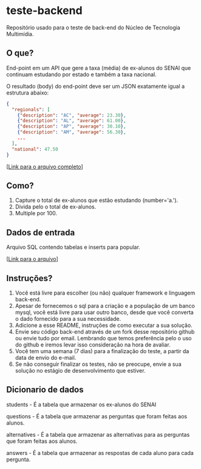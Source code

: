 # teste-backend
Repositório usado para o teste de back-end do Núcleo de Tecnologia Multimídia.

## O que?
End-point em um API que gere a taxa (média) de ex-alunos do SENAI que continuam estudando por estado e também a taxa nacional.

O resultado (body) do end-point deve ser um JSON exatamente igual a estrutura abaixo:
```json
{
  "regionals": [
    {"description": "AC", "average": 23.30},
    {"description": "AL", "average": 61.00},
    {"description": "AP", "average": 30.10},
    {"description": "AM", "average": 56.30},
    ...
  ],
  "national": 47.50
}
```
[[Link para o arquivo completo](data.json)]

## Como?
1. Capture o total de ex-alunos que estão estudando (number='a.').
2. Divida pelo o total de ex-alunos.
3. Multiple por 100.

## Dados de entrada
Arquivo SQL contendo tabelas e inserts para popular.

[[Link para o arquivo](desafio.sql)]

## Instruções?
1. Você está livre para escolher (ou não) qualquer framework e linguagem back-end.
2. Apesar de fornecemos o sql para a criação e a população de um banco mysql, você está livre para usar outro banco, desde que você converta o dado fornecido para a sua necessidade.
3. Adicione a esse README, instruções de como executar a sua solução.
4. Envie seu código back-end através de um fork desse repositório github ou envie tudo por email. Lembrando que temos preferência pelo o uso do github e iremos levar isso consideração na hora de avaliar.
5. Você tem uma semana (7 dias) para a finalização do teste, a partir da data de envio do e-mail.
6. Se não conseguir finalizar os testes, não se preocupe, envie a sua solução no estágio de desenvolvimento que estiver.

## Dicionario de dados
students - É a tabela que armazenar os ex-alunos do SENAI

questions - É a tabela que armazenar as perguntas que foram feitas aos alunos.

alternatives - É a tabela que armazenar as alternativas para as perguntas que foram feitas aos alunos.

answers - É a tabela que armazenar as respostas de cada aluno para cada pergunta.
